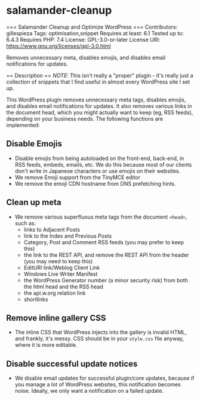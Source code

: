 # salamander-cleanup
=== Salamander Cleanup and Optimize WordPress ===
Contributors: gillespieza
Tags: optimisation,snippet
Requires at least: 6.1
Tested up to: 6.4.3
Requires PHP: 7.4
License: GPL-3.0-or-later
License URI: https://www.gnu.org/licenses/gpl-3.0.html

Removes unnecessary meta, disables emojis, and disables email notifications for updates.

== Description ==
*NOTE:* This isn't really a "proper" plugin - it's really just a collection of snippets that I find useful in almost every WordPress site I set up.

This WordPress plugin removes unnecessary meta tags, disables emojis, and disables email notifications for updates. It also removes various links in the document head, which you might actually want to keep (eg, RSS feeds), depending on your business needs. The following functions are implemented:

## Disable Emojis
- Disable emojis from being autoloaded on the front-end, back-end, in RSS feeds, embeds, emails, etc. We do this because most of our clients don't write in Japanese characters or use emojis on their websites.
- We remove Emoji support from the TinyMCE editor
- We remove the emoji CDN hostname from DNS prefetching hints.

## Clean up meta
- We remove various superfluous meta tags from the document `<head>`, such as:
  - links to Adjacent Posts
  - link to the Index and Previous Posts
  - Category, Post and Comment RSS feeds (you may prefer to keep this)
  - the link to the REST API, and remove the REST API from the header (you may need to keep this)
  - EditURI link/Weblog Client Link
  - Windows Live Writer Manifest
  - the WordPress Generator number (a minor security risk) from both the html head and the RSS head
  - the api.w.org relation link
  - shortlinks

## Remove inline gallery CSS
- The inline CSS that WordPress injects into the gallery is invalid HTML, and frankly, it\'s messy. CSS should be in your `style.css` file anyway, where it is more editable.

## Disable successful update notices
- We disable email updates for successful plugin/core updates, because if you manage a lot of WordPress websites, this notification becomes noise. Ideally, we only want a notification on a failed update.
